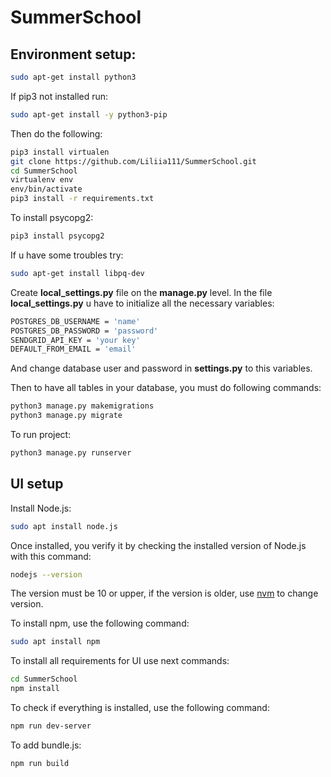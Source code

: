 # SummerSchool
## Environment setup:
```bash
sudo apt-get install python3
```
If pip3 not installed run:
```bash
sudo apt-get install -y python3-pip
```
Then do the following:
```bash
pip3 install virtualen
git clone https://github.com/Liliia111/SummerSchool.git
cd SummerSchool
virtualenv env
env/bin/activate
pip3 install -r requirements.txt
```

To install psycopg2:
```bash 
pip3 install psycopg2 
```
If u have some troubles try:
```bash
sudo apt-get install libpq-dev
```
Create **local_settings.py** file on the **manage.py** level. In the file **local_settings.py** u have to initialize all the necessary variables: 
```bash
POSTGRES_DB_USERNAME = 'name'
POSTGRES_DB_PASSWORD = 'password'
SENDGRID_API_KEY = 'your key'
DEFAULT_FROM_EMAIL = 'email'
```
And change database user and password in **settings.py** to this variables.

Then to have all tables in your database, you must do following commands:
```bash
python3 manage.py makemigrations
python3 manage.py migrate
``` 
To run project:
```bash
python3 manage.py runserver
```
## UI setup
Install Node.js:
```bash
sudo apt install node.js
```
Once installed, you verify it by checking the installed version of Node.js with this command:
```bash
nodejs --version
```
The version must be 10 or upper, if the version is older, use [nvm](https://www.digitalocean.com/community/tutorials/node-js-ubuntu-18-04-ru) to change version.

To install npm, use the following command:
```bash
sudo apt install npm
```

To install all requirements for UI use next commands:
```bash
cd SummerSchool
npm install 
```

To check if everything is installed, use the following command:
```bash
npm run dev-server
```

To add bundle.js:
```bash
npm run build
```

